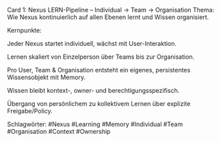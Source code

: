 Card 1: Nexus LERN-Pipeline – Individual → Team → Organisation
Thema: Wie Nexus kontinuierlich auf allen Ebenen lernt und Wissen organisiert.

Kernpunkte:

Jeder Nexus startet individuell, wächst mit User-Interaktion.

Lernen skaliert von Einzelperson über Teams bis zur Organisation.

Pro User, Team & Organisation entsteht ein eigenes, persistentes Wissensobjekt mit Memory.

Wissen bleibt kontext-, owner- und berechtigungsspezifisch.

Übergang von persönlichem zu kollektivem Lernen über explizite Freigabe/Policy.

Schlagwörter: #Nexus #Learning #Memory #Individual #Team #Organisation #Context #Ownership